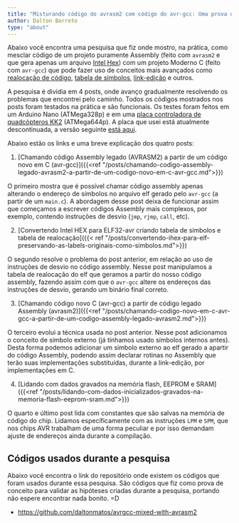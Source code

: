 ```yaml
---
title: "Misturando código do avrasm2 com código do avr-gcc: Uma prova de conceito"
author: Dalton Barreto
type: "about"
---
```


Abaixo você encontra uma pesquisa que fiz onde mostro, na prática, como mesclar código de um projeto puramente Assembly (feito com `avrasm2` e que gera apenas um arquivo [Intel Hex](https://en.wikipedia.org/wiki/Intel_HEX)) com um projeto Moderno C (feito com `avr-gcc`) que pode fazer uso de conceitos mais avançados como [realocação de código](https://en.wikipedia.org/wiki/Relocation_\(computing\)), [tabela de símbolos](https://en.wikipedia.org/wiki/Symbol_table), [link-edição](https://en.wikipedia.org/wiki/Linker_\(computing\)) e outros.

A pesquisa é dividia em 4 posts, onde avanço gradualmente resolvendo os problemas que encontrei pelo caminho. Todos os códigos mostrados nos posts foram testados na prática e são funcionais. Os testes foram feitos em um Arduino Nano (ATMega328p) e em uma [placa controladora de quadcópteros KK2](https://hobbyking.com/pt_pt/hobbyking-kk2-1-5-multi-rotor-lcd-flight-control-board-with-6050mpu-and-atmel-644pa.html) (ATMega644p). A placa que usei está atualmente descontinuada, a versão seguinte [está aqui](https://hobbyking.com/pt_pt/hobbykingtm-kk2-1hc-multi-rotor-hard-case-flight-control-board.html).

Abaixo estão os links e uma breve explicação dos quatro posts:


1. [Chamando código Assembly legado (AVRASM2) a partir de um código novo em C (avr-gcc)]({{<ref "/posts/chamando-codigo-assembly-legado-avrasm2-a-partir-de-um-codigo-novo-em-c-avr-gcc.md">}})


O primeiro mostra que é possível chamar código assembly apenas alterando o endereço de símbolos no arquivo elf gerado pelo `avr-gcc` (a partir de um `main.c`). A abordagem desse post deixa de funcionar assim que começamos a escrever códigos Assembly mais complexos, por exemplo, contendo instruções de desvio (`jmp`, `rjmp`, `call`, etc).

2. [Convertendo Intel HEX para ELF32-avr criando tabela de símbolos e tabela de realocação]({{< ref "/posts/convertendo-ihex-para-elf-preservando-as-labels-originais-como-simbolos.md">}})

O segundo resolve o problema do post anterior, em relação ao uso de instruções de desvio no código assembly. Nesse post manipulamos a tabela de realocação do elf que geramos a partir do nosso código assembly, fazendo assim com que o ``avr-gcc`` altere os endereços das instruções de desvio, gerando um binário final correto.

3. [Chamando código novo C (avr-gcc) a partir de código legado Assembly (avrasm2)]({{<ref "/posts/chamando-codigo-novo-em-c-avr-gcc-a-partir-de-um-codigo-assembly-legado-avrasm2.md">}})

O terceiro evolui a técnica usada no post anterior. Nesse post adicionamos o conceito de símbolo externo (já tínhamos usado símbolos internos antes). Desta forma podemos adicionar um símbolo externo ao elf gerado a apartir do código Assembly, podendo assim declarar rotinas no Assembly que terão suas implementações substituídas, durante a link-edição, por implementações em C.

4. [Lidando com dados gravados na memória flash, EEPROM e SRAM]({{<ref "/posts/lidando-com-dados-inicializados-gravados-na-memoria-flash-eeprom-sram.md">}})

O quarto e último post lida com constantes que são salvas na memória de código do chip. Lidamos específicamente com as instruções ``LPM`` e ``SPM``, que nos chips AVR trabalham de uma forma peculiar e por isso demandam ajuste de endereços ainda durante a compilação.


## Códigos usados durante a pesquisa

Abaixo você encontra o link do repositório onde existem os códigos que foram usados durante essa pesquisa. São códigos que fiz como prova de conceito para validar as hipóteses criadas durante a pesquisa, portando não espere encontrar nada bonito. =D

 * https://github.com/daltonmatos/avrgcc-mixed-with-avrasm2

